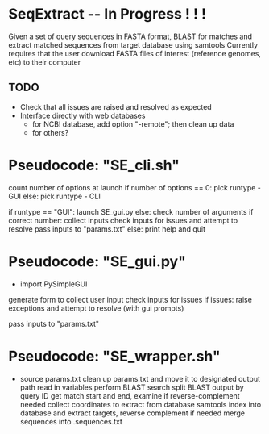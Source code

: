 # SeqExtract -- In Progress ! ! !
Given a set of query sequences in FASTA format, BLAST for matches and extract matched sequences from target database using samtools
Currently requires that the user download FASTA files of interest (reference genomes, etc) to their computer

## TODO
* Check that all issues are raised and resolved as expected
* Interface directly with web databases
  * for NCBI database, add option "-remote"; then clean up data
  * for others?

# Pseudocode: "SE_cli.sh"
count number of options at launch
  if number of options == 0:
    pick runtype - GUI
  else:
    pick runtype - CLI
    
if runtype == "GUI":
  launch SE_gui.py
else:
  check number of arguments
  if correct number:
    collect inputs
    check inputs for issues and attempt to resolve
    pass inputs to "params.txt"
  else:
    print help and quit
    
# Pseudocode: "SE_gui.py"
* import PySimpleGUI

generate form to collect user input
check inputs for issues
if issues:
  raise exceptions and attempt to resolve (with gui prompts)

pass inputs to "params.txt"

# Pseudocode: "SE_wrapper.sh"
* source params.txt
clean up params.txt and move it to designated output path
read in variables
perform BLAST search
split BLAST output by query ID
get match start and end, examine if reverse-complement needed
collect coordinates to extract from database
samtools index into database and extract targets, reverse complement if needed
merge sequences into .sequences.txt
  
